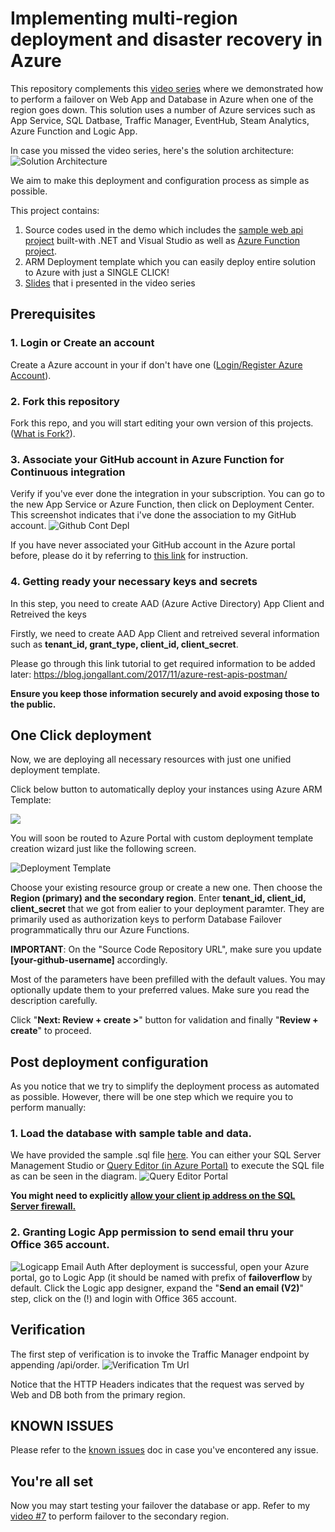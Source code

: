 # Implementing multi-region deployment and disaster recovery in Azure

This repository complements this [video series](https://www.youtube.com/playlist?list=PLe32w3jNLanrZ9_X58_3d13tQ5REMmnK3) where we demonstrated  how to perform a failover on Web App and Database in Azure when one of the region goes down.
This solution uses a number of Azure services such as App Service, SQL Datbase, Traffic Manager, EventHub, Steam Analytics, Azure Function and Logic App.

In case you missed the video series, here's the solution architecture:
![Solution Architecture](images/solution-architecture.png)

We aim to make this deployment and configuration process as simple as possible.

This project contains:

1. Source codes used in the demo which includes the [sample web api project](SourceCode/WebApiDrDemoCS/) built-with .NET and Visual Studio as well as [Azure Function project](SourceCode/FunctionAppFailover/).
2. ARM Deployment template which you can easily deploy entire solution to Azure with just a SINGLE CLICK!
3. [Slides](https://github.com/wely/fosampleaz/tree/master/slides) that i presented in the video series

<!-- # How to perform SINGLE CLICK deployment -->

## Prerequisites

### 1. Login or Create an account

Create a Azure account in your if don't have one ([Login/Register Azure Account](https://azure.microsoft.com/en-us/free/)).

### 2. Fork this repository

Fork this repo, and you will start editing your own version of this projects. ([What is Fork?](https://help.github.com/en/github/getting-started-with-github/fork-a-repo)).

### 3. Associate your GitHub account in Azure Function for Continuous integration
Verify if you've ever done the integration in your subscription. You can go to the new App Service or Azure Function, then click on Deployment Center. This screenshot indicates that i've done the association to my GitHub account.
![Github Cont Depl](images/github-cont-depl.png)

If you have never associated your GitHub account in the Azure portal before, please do it by referring to [this link](https://docs.microsoft.com/en-us/azure/azure-functions/functions-continuous-deployment#credentials) for instruction.

### 4. Getting ready your necessary keys and secrets

In this step, you need to create AAD (Azure Active Directory) App Client and Retreived the keys

Firstly, we need to create AAD App Client and retreived several information such as **tenant_id, grant_type, client_id, client_secret**.

Please go through this link tutorial to get required information to be added later: https://blog.jongallant.com/2017/11/azure-rest-apis-postman/

**Ensure you keep those information securely and avoid exposing those to the public.** 

## One Click deployment

Now, we are deploying all necessary resources with just one unified deployment template.

Click below button to automatically deploy your instances using Azure ARM Template:

<a href="https://portal.azure.com/#create/Microsoft.Template/uri/https%3A%2F%2Fraw.githubusercontent.com%2Fadityosnrost%2Ffosampleaz%2Fmaster%2FDeployment%2FazureDeployment.json" target="_blank"><img src="https://aka.ms/deploytoazurebutton"/></a>

You will soon be routed to Azure Portal with custom deployment template creation wizard just like the following screen. 

![Deployment Template](images/deployment-template.png)

Choose your existing resource group or create a new one. Then choose the **Region (primary) and the secondary region**. Enter **tenant_id, client_id, client_secret** that we got from ealier to your deployment paramter. They are primarily used as authorization keys to perform Database Failover programmatically thru our Azure Functions.

**IMPORTANT**: On the "Source Code Repository URL", make sure you update **[your-github-username]** accordingly. 

Most of the parameters have been prefilled with the default values. You may optionally update them to your preferred values. Make sure you read the description carefully.

Click "**Next: Review + create >**" button for validation and finally "**Review + create**" to proceed.


## Post deployment configuration

As you notice that we try to simplify the deployment process as automated as possible. However, there will be one step which we require you to perform manually:

### 1. Load the database with sample table and data.

We have provided the sample .sql file [here](Deployment/fodbscript.sql).
You can either your SQL Server Management Studio or [Query Editor (in Azure Portal)](https://docs.microsoft.com/en-us/azure/azure-sql/database/connect-query-portal) to execute the SQL file as can be seen in the diagram.
![Query Editor Portal](images/query-editor-portal.png)

**You might need to explicitly [allow your client ip address on the SQL Server firewall.](https://docs.microsoft.com/en-us/azure/azure-sql/database/firewall-create-server-level-portal-quickstart)**

### 2. Granting Logic App permission to send email thru your Office 365 account.
![Logicapp Email Auth](images/logicapp-email-auth.png)
After deployment is successful, open your Azure portal, go to Logic App (it should be named with prefix of **failoverflow** by default. Click the Logic app designer, expand the "**Send an email (V2)**" step, click on the (!) and login with Office 365 account.

## Verification
The first step of verification is to invoke the Traffic Manager endpoint by appending /api/order. 
![Verification Tm Url](images/verification-tm-url.png)

Notice that the HTTP Headers indicates that the request was served by Web and DB both from the primary region. 

## KNOWN ISSUES 

Please refer to the [known issues](known-issue.md) doc in case you've encontered any issue.

## You're all set

Now you may start testing your failover the database or app. Refer to my [video #7](https://www.youtube.com/watch?v=phjIB4lp4DY) to perform failover to the secondary region.

